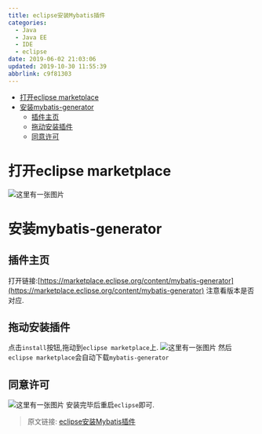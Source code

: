 ```yaml
---
title: eclipse安装Mybatis插件
categories: 
  - Java
  - Java EE
  - IDE
  - eclipse
date: 2019-06-02 21:03:06
updated: 2019-10-30 11:55:39
abbrlink: c9f81303
---
```

- [打开eclipse marketplace](/blog/html/c9f81303/#打开eclipse-marketplace)
- [安装mybatis-generator](/blog/html/c9f81303/#安装mybatis-generator)
    - [插件主页](/blog/html/c9f81303/#插件主页)
    - [拖动安装插件](/blog/html/c9f81303/#拖动安装插件)
    - [同意许可](/blog/html/c9f81303/#同意许可)

<!--more-->
<script src="https://cdn.bootcss.com/jquery/3.4.0/jquery.slim.min.js"></script>
<script>$(document).ready(function () {$(".post-body > ul:nth-child(1)").hide();});</script>

<!--end-->
# 打开eclipse marketplace #
![这里有一张图片](https://image-1257720033.cos.ap-shanghai.myqcloud.com/blog/JavaEE/IDE/Eclipse/Mybatis/3.png)
# 安装mybatis-generator #
## 插件主页 ##
打开链接:[https://marketplace.eclipse.org/content/mybatis-generator](https://marketplace.eclipse.org/content/mybatis-generator)
注意看版本是否对应.
## 拖动安装插件 ##
点击`install`按钮,拖动到`eclipse marketplace`上.
![这里有一张图片](https://image-1257720033.cos.ap-shanghai.myqcloud.com/blog/JavaEE/IDE/Eclipse/Mybatis/1.png)
然后`eclipse marketplace`会自动下载`mybatis-generator`
## 同意许可 ##
![这里有一张图片](https://image-1257720033.cos.ap-shanghai.myqcloud.com/blog/JavaEE/IDE/Eclipse/Mybatis/2.png)
安装完毕后重启`eclipse`即可.

>原文链接: [eclipse安装Mybatis插件](https://lanlan2017.github.io/blog/c9f81303/)